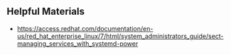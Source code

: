 ## Helpful Materials
- https://access.redhat.com/documentation/en-us/red_hat_enterprise_linux/7/html/system_administrators_guide/sect-managing_services_with_systemd-power
